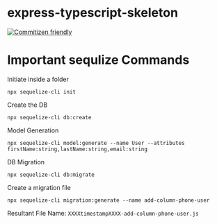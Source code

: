 # express-typescript-skeleton

[![Commitizen friendly](https://img.shields.io/badge/commitizen-friendly-brightgreen.svg)](http://commitizen.github.io/cz-cli/)

# Important sequlize Commands

Initiate inside a folder

```
npx sequelize-cli init
```
Create the DB
```
npx sequelize-cli db:create
```
Model Generation
```
npx sequelize-cli model:generate --name User --attributes firstName:string,lastName:string,email:string
```
DB Migration
```
npx sequelize-cli db:migrate
```

Create a migration file
```
npx sequelize-cli migration:generate --name add-column-phone-user
```
Resultant File Name:  <code>XXXXtimestampXXXX-add-column-phone-user.js</code>